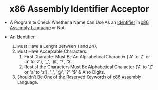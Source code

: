 <h1 align="center">x86 Assembly Identifier Acceptor</h1>

* A Program to Check Whether a Name Can Use As an [Identifier](https://docs.oracle.com/cd/E19120-01/open.solaris/817-5477/eoqjw/index.html) in [x86 Assembly Language](https://en.wikipedia.org/wiki/X86_assembly_language) or Not.

* An Identifier:
  1. Must Have a Lenght Between 1 and 247.
  2. Must Have Acceptable Characters:
      1. First Character Must Be An Alphabetical Character ('A' to 'Z' or 'a' to 'z'), '_', '@', '?', '$'.
      2. Rest of the Characters Must Be Alphabetical Character ('A' to 'Z' or 'a' to 'z'), '_', '@', '?', '$' & Also Digits.
  3. Shouldn't Be One of the Reserved Keywords of x86 Assembly Language.
